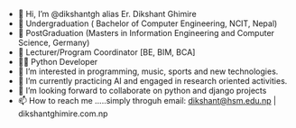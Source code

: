 - 👋 Hi, I’m @dikshantgh alias Er. Dikshant Ghimire
-  :school: Undergraduation ( Bachelor of Computer Engineering, NCIT, Nepal)
- :school: PostGraduation (Masters in Information Engineering and Computer Science, Germany)
- :school: Lecturer/Program Coordinator [BE, BIM, BCA]
- 👨‍💻  Python Developer 
- 👀 I’m interested in programming, music, sports and new technologies.
- 🌱 I’m currently practicing AI and engaged in research oriented activities.
- 💞️ I’m looking forward to collaborate on python and django projects
- 📫 How to reach me .....simply throguh email: dikshant@hsm.edu.np | dikshantghimire.com.np

<!---
dikshantgh/dikshantgh is a ✨ special ✨ repository because its `README.md` (this file) appears on your GitHub profile.
You can click the Preview link to take a look at your changes.
--->
